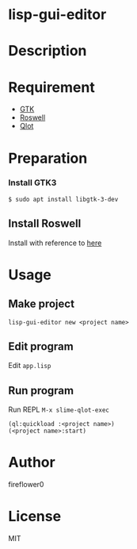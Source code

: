 # lisp-gui-editor

# Description

# Requirement

* [GTK](https://www.gtk.org/)
* [Roswell](https://github.com/roswell/roswell)
* [Qlot](https://github.com/fukamachi/qlot)

# Preparation

### Install GTK3

```
$ sudo apt install libgtk-3-dev
```

## Install Roswell

Install with reference to [here](https://github.com/roswell/roswell#installation-dependency--usage)

# Usage

## Make project

```
lisp-gui-editor new <project name>
```

## Edit program

Edit `app.lisp`

## Run program

Run REPL `M-x slime-qlot-exec`

```
(ql:quickload :<project name>)
(<project name>:start)
```

# Author

fireflower0

# License

MIT
